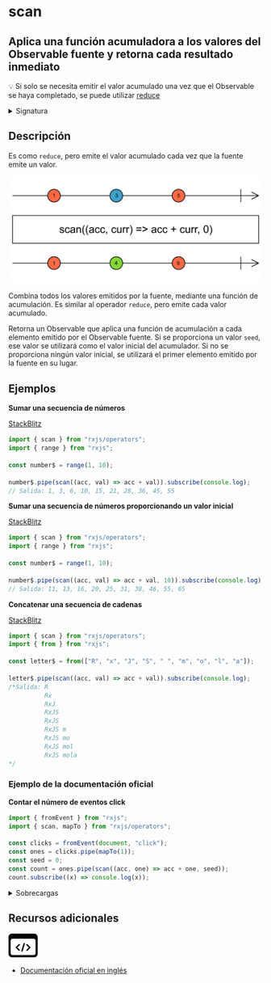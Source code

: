 # scan

<h2 class="subtitle"> Aplica una función acumuladora a los valores del Observable fuente y retorna cada resultado inmediato</h2>

💡 Si solo se necesita emitir el valor acumulado una vez que el Observable se haya completado, se puede utilizar [reduce](/operators/mathematical-aggregate/reduce)

<details>
<summary>Signatura</summary>

### Firma

`scan<T, R>(accumulator: (acc: R, value: T, index: number) => R, seed?: T | R): OperatorFunction<T, R>`

### Parámetros

<table>
<tr><td>accumulator</td><td>La función de acumulación que se aplica a cada valor emitido.</td></tr>
<tr><td>seed</td><td>Opcional. El valor por defecto es <code>undefined</code>.
El valor de acumulación inicial.</td></tr>
</table>

### Retorna

`OperatorFunction<T, R>`: Un Observable de valores acumulados.

</details>

## Descripción

Es como `reduce`, pero emite el valor acumulado cada vez que la fuente emite un valor.

<img src="assets/images/marble-diagrams/transformation/scan.png" alt="Diagrama de canicas del operador scan">

Combina todos los valores emitidos por la fuente, mediante una función de acumulación. Es similar al operador `reduce`, pero emite cada valor acumulado.

Retorna un Observable que aplica una función de acumulación a cada elemento emitido por el Observable fuente. Si se proporciona un valor `seed`, ese valor se utilizará como el valor inicial del acumulador. Si no se proporciona ningún valor inicial, se utilizará el primer elemento emitido por la fuente en su lugar.

## Ejemplos

**Sumar una secuencia de números**

<a target="_blank" href="https://stackblitz.com/edit/rxjs-scan-1?file=index.ts">StackBlitz</a>

```javascript
import { scan } from "rxjs/operators";
import { range } from "rxjs";

const number$ = range(1, 10);

number$.pipe(scan((acc, val) => acc + val)).subscribe(console.log);
// Salida: 1, 3, 6, 10, 15, 21, 28, 36, 45, 55
```

**Sumar una secuencia de números proporcionando un valor inicial**

<a target="_blank" href="https://stackblitz.com/edit/rxjs-scan-2?file=index.ts">StackBlitz</a>

```javascript
import { scan } from "rxjs/operators";
import { range } from "rxjs";

const number$ = range(1, 10);

number$.pipe(scan((acc, val) => acc + val, 10)).subscribe(console.log);
// Salida: 11, 13, 16, 20, 25, 31, 38, 46, 55, 65
```

**Concatenar una secuencia de cadenas**

<a target="_blank" href="https://stackblitz.com/edit/rxjs-scan-3?file=index.ts">StackBlitz</a>

```javascript
import { scan } from "rxjs/operators";
import { from } from "rxjs";

const letter$ = from(["R", "x", "J", "S", " ", "m", "o", "l", "a"]);

letter$.pipe(scan((acc, val) => acc + val)).subscribe(console.log);
/*Salida: R
          Rx
          RxJ
          RxJS
          RxJS 
          RxJS m
          RxJS mo
          RxJS mol 
          RxJS mola
*/
```

### Ejemplo de la documentación oficial

**Contar el número de eventos click**

```javascript
import { fromEvent } from "rxjs";
import { scan, mapTo } from "rxjs/operators";

const clicks = fromEvent(document, "click");
const ones = clicks.pipe(mapTo(1));
const seed = 0;
const count = ones.pipe(scan((acc, one) => acc + one, seed));
count.subscribe((x) => console.log(x));
```

<details>
<summary>Sobrecargas</summary>
<div class="overload-container">

<div class="overload-section">

### Firma

`scan(accumulator: (acc: R, value: T, index: number) => R, seed: R): OperatorFunction<T, R>`

### Parámetros

<table>
<tr><td>accumulator</td><td>Tipo: <code>(acc: R, value: T, index: number) => R</code>.</td></tr>
<tr><td>seed</td><td>Tipo: <code>R</code>.</td></tr>
</table>

### Retorna

`OperatorFunction<T, R>`

</div>

<div class="overload-section">

### Firma

`scan(accumulator: (acc: T, value: T, index: number) => T, seed?: T): MonoTypeOperatorFunction<T>`

### Parámetros

<table>
<tr><td>accumulator</td><td>Tipo: <code>(acc: T, value: T, index: number) => T</code>.</td></tr>
<tr><td>seed</td><td>Opcional. El valor por defecto es <code>undefined</code>.
Tipo: <code>T</code>.</td></tr>
</table>

### Retorna

`MonoTypeOperatorFunction<T>`

</div>

<div class="overload-section">

### Firma

`scan(accumulator: (acc: R, value: T, index: number) => R): OperatorFunction<T, R>`

### Parámetros

<table>
<tr><td>accumulator</td><td>Tipo: <code>(acc: R, value: T, index: number) => R</code>.</td></tr>
</table>

### Retorna

`OperatorFunction<T, R>`

</div>

</div>
</details>

<div class="additional-section">

## Recursos adicionales

<a target="_blank" href="https://github.com/ReactiveX/rxjs/blob/master/src/internal/operators/scan.ts">
<img src="assets/icons/source-code.png" alt="Source code">
</a>
</div>

- <a target="_blank" href="https://rxjs.dev/api/operators/scan">Documentación oficial en inglés</a>
